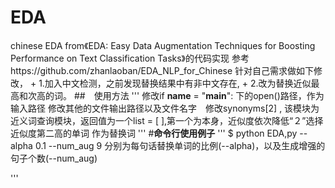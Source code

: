 # EDA
 chinese EDA from《EDA: Easy Data Augmentation Techniques for Boosting Performance on Text Classification Tasks》的代码实现
 参考https://github.com/zhanlaoban/EDA_NLP_for_Chinese
 针对自己需求做如下修改，
     + 1.加入中文检测，之前发现替换结果中有非中文存在,
     + 2.改为替换近似最高和次高的词。
##　使用方法
'''
修改if __name__ = "__main__": 下的open()路径，作为输入路径
修改其他的文件输出路径以及文件名字　修改synonyms[2] , 该模块为近义词查询模块，返回值为一个list = [ ],第一个为本身，近似度依次降低“２”选择近似度第二高的单词
作为替换词
'''
#**命令行使用例子**
'''
$ python EDA,py --alpha 0.1 --num_aug 9
分别为每句话替换单词的比例(--alpha)，以及生成增强的句子个数(--num_aug)


'''
